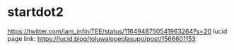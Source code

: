 # startdot2
https://twitter.com/iam_infiniTEE/status/1164948750541963264?s=20
lucid page link: https://lucid.blog/toluwalopeolasupo/post/1566601153

